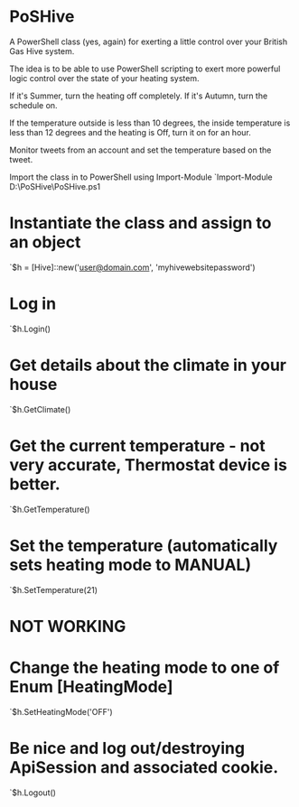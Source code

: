 # PoSHive
A PowerShell class (yes, again) for exerting a little control over your British Gas Hive system.

The idea is to be able to use PowerShell scripting to exert more powerful logic control over the state of your heating system.

If it's Summer, turn the heating off completely.
If it's Autumn, turn the schedule on.

If the temperature outside is less than 10 degrees, the inside temperature is less than 12 degrees and the heating is Off, turn it on for an hour.

Monitor tweets from an account and set the temperature based on the tweet.

Import the class in to PowerShell using Import-Module
`Import-Module D:\PoSHive\PoSHive.ps1

# Instantiate the class and assign to an object
`$h = [Hive]::new('user@domain.com', 'myhivewebsitepassword')

# Log in
`$h.Login()

# Get details about the climate in your house
`$h.GetClimate()

# Get the current temperature - not very accurate, Thermostat device is better.
`$h.GetTemperature()

# Set the temperature (automatically sets heating mode to MANUAL)
`$h.SetTemperature(21)

# NOT WORKING
# Change the heating mode to one of Enum [HeatingMode]
`$h.SetHeatingMode('OFF')

# Be nice and log out/destroying ApiSession and associated cookie.
`$h.Logout()

